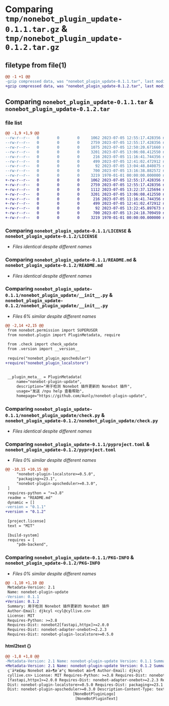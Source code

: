 # Comparing `tmp/nonebot_plugin_update-0.1.1.tar.gz` & `tmp/nonebot_plugin_update-0.1.2.tar.gz`

## filetype from file(1)

```diff
@@ -1 +1 @@
-gzip compressed data, was "nonebot_plugin_update-0.1.1.tar", last modified: Wed Jul  5 13:16:38 2023, max compression
+gzip compressed data, was "nonebot_plugin_update-0.1.2.tar", last modified: Wed Jul  5 13:24:18 2023, max compression
```

## Comparing `nonebot_plugin_update-0.1.1.tar` & `nonebot_plugin_update-0.1.2.tar`

### file list

```diff
@@ -1,9 +1,9 @@
--rw-r--r--   0        0        0     1062 2023-07-05 12:55:17.428356 nonebot_plugin_update-0.1.1/LICENSE
--rw-r--r--   0        0        0     2759 2023-07-05 12:55:17.428356 nonebot_plugin_update-0.1.1/README.md
--rw-r--r--   0        0        0     1075 2023-07-05 12:50:20.671660 nonebot_plugin_update-0.1.1/nonebot_plugin_update/__init__.py
--rw-r--r--   0        0        0     3201 2023-07-05 13:06:08.412550 nonebot_plugin_update-0.1.1/nonebot_plugin_update/check.py
--rw-r--r--   0        0        0      216 2023-07-05 11:16:41.744356 nonebot_plugin_update-0.1.1/nonebot_plugin_update/config.py
--rw-r--r--   0        0        0      499 2023-07-05 12:41:02.472912 nonebot_plugin_update-0.1.1/nonebot_plugin_update/model.py
--rw-r--r--   0        0        0       92 2023-07-05 13:04:48.840875 nonebot_plugin_update-0.1.1/nonebot_plugin_update/version.py
--rw-r--r--   0        0        0      700 2023-07-05 13:16:38.882572 nonebot_plugin_update-0.1.1/pyproject.toml
--rw-r--r--   0        0        0     3219 1970-01-01 00:00:00.000000 nonebot_plugin_update-0.1.1/PKG-INFO
+-rw-r--r--   0        0        0     1062 2023-07-05 12:55:17.428356 nonebot_plugin_update-0.1.2/LICENSE
+-rw-r--r--   0        0        0     2759 2023-07-05 12:55:17.428356 nonebot_plugin_update-0.1.2/README.md
+-rw-r--r--   0        0        0     1112 2023-07-05 13:22:37.125694 nonebot_plugin_update-0.1.2/nonebot_plugin_update/__init__.py
+-rw-r--r--   0        0        0     3201 2023-07-05 13:06:08.412550 nonebot_plugin_update-0.1.2/nonebot_plugin_update/check.py
+-rw-r--r--   0        0        0      216 2023-07-05 11:16:41.744356 nonebot_plugin_update-0.1.2/nonebot_plugin_update/config.py
+-rw-r--r--   0        0        0      499 2023-07-05 12:41:02.472912 nonebot_plugin_update-0.1.2/nonebot_plugin_update/model.py
+-rw-r--r--   0        0        0       92 2023-07-05 13:22:45.897673 nonebot_plugin_update-0.1.2/nonebot_plugin_update/version.py
+-rw-r--r--   0        0        0      700 2023-07-05 13:24:18.709459 nonebot_plugin_update-0.1.2/pyproject.toml
+-rw-r--r--   0        0        0     3219 1970-01-01 00:00:00.000000 nonebot_plugin_update-0.1.2/PKG-INFO
```

### Comparing `nonebot_plugin_update-0.1.1/LICENSE` & `nonebot_plugin_update-0.1.2/LICENSE`

 * *Files identical despite different names*

### Comparing `nonebot_plugin_update-0.1.1/README.md` & `nonebot_plugin_update-0.1.2/README.md`

 * *Files identical despite different names*

### Comparing `nonebot_plugin_update-0.1.1/nonebot_plugin_update/__init__.py` & `nonebot_plugin_update-0.1.2/nonebot_plugin_update/__init__.py`

 * *Files 6% similar despite different names*

```diff
@@ -2,14 +2,15 @@
 from nonebot.permission import SUPERUSER
 from nonebot.plugin import PluginMetadata, require
 
 from .check import check_update
 from .version import __version__
 
 require("nonebot_plugin_apscheduler")
+require("nonebot_plugin_localstore")
 
 
 __plugin_meta__ = PluginMetadata(
     name="nonebot-plugin-update",
     description="用于检测 Nonebot 插件更新的 Nonebot 插件",
     usage="发送 /npu help 查看帮助",
     homepage="https://github.com/Aunly/nonebot-plugin-update",
```

### Comparing `nonebot_plugin_update-0.1.1/nonebot_plugin_update/check.py` & `nonebot_plugin_update-0.1.2/nonebot_plugin_update/check.py`

 * *Files identical despite different names*

### Comparing `nonebot_plugin_update-0.1.1/pyproject.toml` & `nonebot_plugin_update-0.1.2/pyproject.toml`

 * *Files 0% similar despite different names*

```diff
@@ -10,15 +10,15 @@
     "nonebot-plugin-localstore>=0.5.0",
     "packaging>=23.1",
     "nonebot-plugin-apscheduler>=0.3.0",
 ]
 requires-python = ">=3.8"
 readme = "README.md"
 dynamic = []
-version = "0.1.1"
+version = "0.1.2"
 
 [project.license]
 text = "MIT"
 
 [build-system]
 requires = [
     "pdm-backend",
```

### Comparing `nonebot_plugin_update-0.1.1/PKG-INFO` & `nonebot_plugin_update-0.1.2/PKG-INFO`

 * *Files 0% similar despite different names*

```diff
@@ -1,10 +1,10 @@
 Metadata-Version: 2.1
 Name: nonebot-plugin-update
-Version: 0.1.1
+Version: 0.1.2
 Summary: 用于检测 Nonebot 插件更新的 Nonebot 插件
 Author-Email: djkcyl <cyl@cyllive.cn>
 License: MIT
 Requires-Python: >=3.8
 Requires-Dist: nonebot2[fastapi,httpx]>=2.0.0
 Requires-Dist: nonebot-adapter-onebot>=2.2.3
 Requires-Dist: nonebot-plugin-localstore>=0.5.0
```

#### html2text {}

```diff
@@ -1,8 +1,8 @@
-Metadata-Version: 2.1 Name: nonebot-plugin-update Version: 0.1.1 Summary:
+Metadata-Version: 2.1 Name: nonebot-plugin-update Version: 0.1.2 Summary:
 ç¨äºæ£æµ Nonebot æä»¶æ´æ°ç Nonebot æä»¶ Author-Email: djkcyl
 cyllive.cn> License: MIT Requires-Python: >=3.8 Requires-Dist: nonebot2
 [fastapi,httpx]>=2.0.0 Requires-Dist: nonebot-adapter-onebot>=2.2.3 Requires-
 Dist: nonebot-plugin-localstore>=0.5.0 Requires-Dist: packaging>=23.1 Requires-
 Dist: nonebot-plugin-apscheduler>=0.3.0 Description-Content-Type: text/markdown
                              [NoneBotPluginLogo]
                               [NoneBotPluginText]
```

